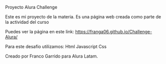 Proyecto Alura Challenge 


Este es mi proyecto de la materia. Es una página web creada como parte de la actividad del curso


Puedes ver la página en este link: https://franga06.github.io/Challenge-Alura/

Para este desafio utilizamos:
Html
Javascript
Css


Creado por Franco Garrido para Alura Latam.

